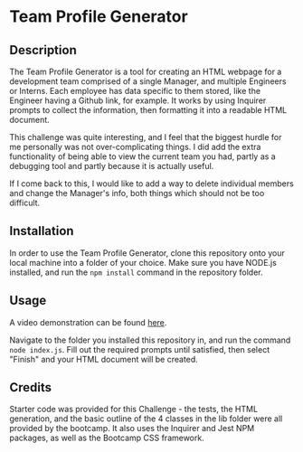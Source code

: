 # Team Profile Generator

## Description

The Team Profile Generator is a tool for creating an HTML webpage for a development team comprised of a single Manager, and multiple Engineers or Interns. Each employee has data specific to them stored, like the Engineer having a Github link, for example. It works by using Inquirer prompts to collect the information, then formatting it into a readable HTML document.

This challenge was quite interesting, and I feel that the biggest hurdle for me personally was not over-complicating things. I did add the extra functionality of being able to view the current team you had, partly as a debugging tool and partly because it is actually useful.

If I come back to this, I would like to add a way to delete individual members and change the Manager's info, both things which should not be too difficult.

## Installation

In order to use the Team Profile Generator, clone this repository onto your local machine into a folder of your choice. Make sure you have NODE.js installed, and run the `npm install` command in the repository folder.

## Usage

A video demonstration can be found [here]().

Navigate to the folder you installed this repository in, and run the command `node index.js`. Fill out the required prompts until satisfied, then select "Finish" and your HTML document will be created.

## Credits

Starter code was provided for this Challenge - the tests, the HTML generation, and the basic outline of the 4 classes in the lib folder were all provided by the bootcamp. It also uses the Inquirer and Jest NPM packages, as well as the Bootcamp CSS framework.